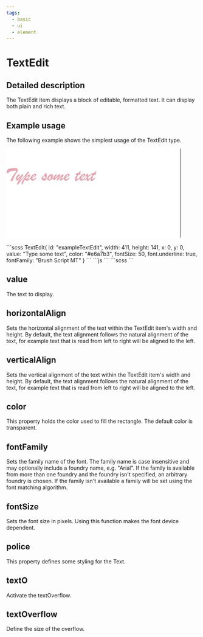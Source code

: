 ```yaml
---
tags:
  - basic
  - ui
  - element
---
```

# TextEdit

## Detailed description
The TextEdit item displays a block of editable, formatted text. It can display both plain and rich text.

## Example usage
The following example shows the simplest usage of the TextEdit type.

![alt text](./TextEdit.gif)

<code-group>
<code-block title=".at" active>
```scss
TextEdit{  
  id: "exampleTextEdit",
  width: 411,
  height: 141,
  x: 0,
  y: 0,
  value: "Type some text",
  color: "#e6a7b3",
  fontSize: 50,
  font.underline: true,
  fontFamily: "Brush Script MT"
}
```
</code-block>

<code-block title=".atObj">
```js
```
</code-block>

<code-block title=".atStyle">
```scss
```
</code-block>
</code-group>

## value <Badge text="string" type="tip" vertical="middle"/>
The text to display.

## horizontalAlign <Badge text="Enum" type="tip" vertical="middle"/>
Sets the horizontal alignment of the text within the TextEdit item's width and height. By default, the text alignment follows the natural alignment of the text, for example text that is read from left to right will be aligned to the left.

## verticalAlign <Badge text="Enum" type="tip" vertical="middle"/>
Sets the vertical alignment of the text within the TextEdit item's width and height. By default, the text alignment follows the natural alignment of the text, for example text that is read from left to right will be aligned to the left.

## color <Badge text="color" type="tip" vertical="middle"/>
This property holds the color used to fill the rectangle. The default color is transparent.

## fontFamily <Badge text="string" type="tip" vertical="middle"/>
Sets the family name of the font. The family name is case insensitive and may optionally include a foundry name, e.g. "Arial". If the family is available from more than one foundry and the foundry isn't specified, an arbitrary foundry is chosen. If the family isn't available a family will be set using the font matching algorithm.

## fontSize <Badge text="int" type="tip" vertical="middle"/>
Sets the font size in pixels. Using this function makes the font device dependent.

## police <Badge text="Enum" type="tip" vertical="middle"/>
This property defines some styling for the Text.

## textO <Badge text="bool" type="tip" vertical="middle"/>
Activate the textOverflow.

## textOverflow <Badge text="int" type="tip" vertical="middle"/>
Define the size of the overflow.
